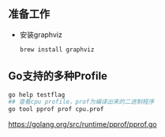 ## 准备工作
+ 安装graphviz
  ```bash
  brew install graphviz
  ```


## Go支持的多种Profile
```bash
go help testflag
## 查看cpu profile，prof为编译出来的二进制程序
go tool pprof prof cpu.prof
```
https://golang.org/src/runtime/pprof/pprof.go

```
